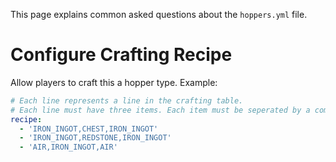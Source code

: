 This page explains common asked questions about the ``hoppers.yml`` file.

# Configure Crafting Recipe
Allow players to craft this a hopper type. Example:

````yaml
# Each line represents a line in the crafting table.
# Each line must have three items. Each item must be seperated by a comma.
recipe:
  - 'IRON_INGOT,CHEST,IRON_INGOT'
  - 'IRON_INGOT,REDSTONE,IRON_INGOT'
  - 'AIR,IRON_INGOT,AIR'
````